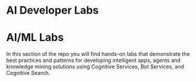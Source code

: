# AI Developer Labs

# AI/ML Labs

In this section of the repo  you will find hands-on labs that demonstrate the best practices and patterns for developing intelligent apps, agents and knowledge mining solutions using Cognitive Services, Bot Services, and Cognitive Search.


